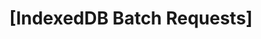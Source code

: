 ---
name: IndexedDB Batch Requests
about: new issue
title: "[IndexedDB Batch Requests] <TITLE HERE>"
labels: IndexedDB Batch Requests
assignees: SteveBeckerMSFT
---